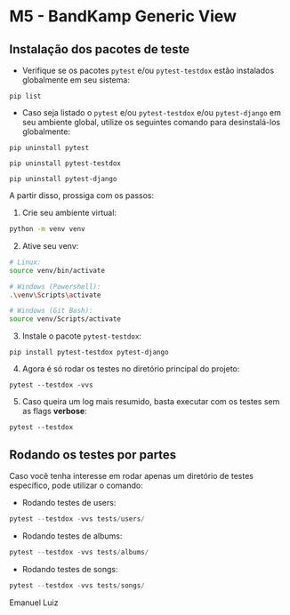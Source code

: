 # M5 - BandKamp Generic View

## Instalação dos pacotes de teste

-   Verifique se os pacotes `pytest` e/ou `pytest-testdox` estão instalados globalmente em seu sistema:

```shell
pip list
```

-   Caso seja listado o `pytest` e/ou `pytest-testdox` e/ou `pytest-django` em seu ambiente global, utilize os seguintes comando para desinstalá-los globalmente:

```shell
pip uninstall pytest
```

```shell
pip uninstall pytest-testdox
```

```shell
pip uninstall pytest-django
```

A partir disso, prossiga com os passos:

1. Crie seu ambiente virtual:

```bash
python -m venv venv
```

2. Ative seu venv:

```bash
# Linux:
source venv/bin/activate

# Windows (Powershell):
.\venv\Scripts\activate

# Windows (Git Bash):
source venv/Scripts/activate
```

3. Instale o pacote `pytest-testdox`:

```shell
pip install pytest-testdox pytest-django
```

4. Agora é só rodar os testes no diretório principal do projeto:

```shell
pytest --testdox -vvs
```

5. Caso queira um log mais resumido, basta executar com os testes sem as flags **verbose**:

```shell
pytest --testdox
```

## Rodando os testes por partes

Caso você tenha interesse em rodar apenas um diretório de testes específico, pode utilizar o comando:

-   Rodando testes de users:

```python
pytest --testdox -vvs tests/users/
```

-   Rodando testes de albums:

```python
pytest --testdox -vvs tests/albums/
```

-   Rodando testes de songs:

```python
pytest --testdox -vvs tests/songs/
```

Emanuel Luiz
